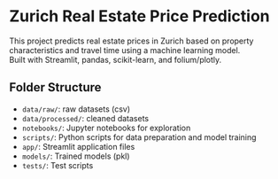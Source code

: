 # Zurich Real Estate Price Prediction

This project predicts real estate prices in Zurich based on property characteristics and travel time using a machine learning model.  
Built with Streamlit, pandas, scikit-learn, and folium/plotly.

## Folder Structure

- `data/raw/`: raw datasets (csv)
- `data/processed/`: cleaned datasets
- `notebooks/`: Jupyter notebooks for exploration
- `scripts/`: Python scripts for data preparation and model training
- `app/`: Streamlit application files
- `models/`: Trained models (pkl)
- `tests/`: Test scripts

